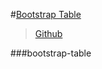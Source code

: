 #[Bootstrap Table](http://issues.wenzhixin.net.cn/bootstrap-table/index.html)
>[Github](https://github.com/wenzhixin/bootstrap-table-examples/blob/master/welcome.html)

###bootstrap-table